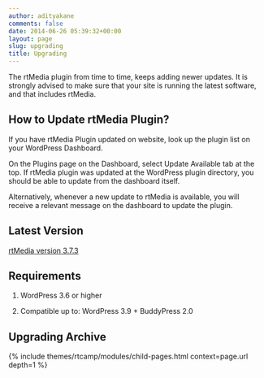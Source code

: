 ```yaml
---
author: adityakane
comments: false
date: 2014-06-26 05:39:32+00:00
layout: page
slug: upgrading
title: Upgrading
---
```


The rtMedia plugin from time to time, keeps adding newer updates.
It is strongly advised to make sure that your site is running the latest software,
and that includes rtMedia.


## How to Update rtMedia Plugin?


If you have rtMedia Plugin updated on website, look up the plugin list on your WordPress Dashboard.

On the Plugins page on the Dashboard, select Update Available tab at the top.
If rtMedia plugin was updated at the WordPress plugin directory, you should be able to update from the dashboard itself.

Alternatively, whenever a new update to rtMedia is available, you will receive a relevant message on the dashboard to update the plugin.


## Latest Version


[rtMedia version 3.7.3](http://wordpress.org/plugins/buddypress-media/)


## Requirements






  1. WordPress 3.6 or higher


  2. Compatible up to: WordPress 3.9 + BuddyPress 2.0




## Upgrading Archive


{% include themes/rtcamp/modules/child-pages.html context=page.url depth=1 %}
